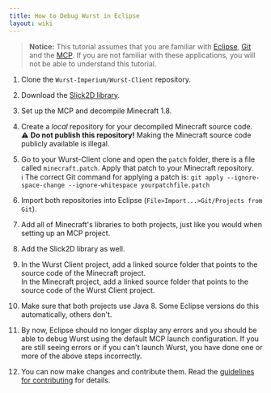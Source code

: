 ```yaml
---
title: How to Debug Wurst in Eclipse
layout: wiki
---
```

> **Notice:** This tutorial assumes that you are familiar with [Eclipse](http://www.eclipse.org/), [Git](https://windows.github.com/) and the [MCP](http://mcp.ocean-labs.de/). If you are not familiar with these applications, you will not be able to understand this tutorial.

1. Clone the `Wurst-Imperium/Wurst-Client` repository.

2. Download the [Slick2D library](http://slick.ninjacave.com/).

3. Set up the MCP and decompile Minecraft 1.8.

4. Create a *local* repository for your decompiled Minecraft source code.  
:warning: **Do not publish this repository!** Making the Minecraft source code publicly available is illegal.

5. Go to your Wurst-Client clone and open the `patch` folder, there is a file called `minecraft.patch`. Apply that patch to your Minecraft repository.  
:information_source: The correct Git command for applying a patch is: `git apply --ignore-space-change --ignore-whitespace yourpatchfile.patch`

6. Import both repositories into Eclipse (`File>Import...>Git/Projects from Git`).

7. Add all of Minecraft's libraries to both projects, just like you would when setting up an MCP project.

8. Add the Slick2D library as well.

9. In the Wurst Client project, add a linked source folder that points to the source code of the Minecraft project.  
In the Minecraft project, add a linked source folder that points to the source code of the Wurst Client project.

10. Make sure that both projects use Java 8. Some Eclipse versions do this automatically, others don't.

11. By now, Eclipse should no longer display any errors and you should be able to debug Wurst using the default MCP launch configuration. If you are still seeing errors or if you can't launch Wurst, you have done one or more of the above steps incorrectly.

12. You can now make changes and contribute them. Read the [guidelines for contributing](https://github.com/Wurst-Imperium/Wurst-Client/blob/master/CONTRIBUTING.md) for details.
